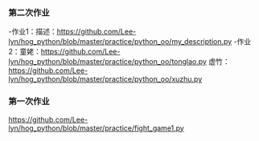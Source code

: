  ### 第二次作业
 -作业1：描述：https://github.com/Lee-lyn/hog_python/blob/master/practice/python_oo/my_description.py
 -作业2：童姥：https://github.com/Lee-lyn/hog_python/blob/master/practice/python_oo/tonglao.py
        虚竹：https://github.com/Lee-lyn/hog_python/blob/master/practice/python_oo/xuzhu.py
 ### 第一次作业
https://github.com/Lee-lyn/hog_python/blob/master/practice/fight_game1.py
